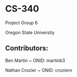 # CS-340

Project Group 6

Oregon State University

## Contributors:
Ben Martin ~ ONID: martinb3

Nathan Crozier ~ ONID: croziern
